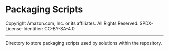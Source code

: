 # Packaging Scripts

Copyright Amazon.com, Inc. or its affiliates. All Rights Reserved. SPDX-License-Identifier: CC-BY-SA-4.0

---

Directory to store packaging scripts used by solutions within the repository.
